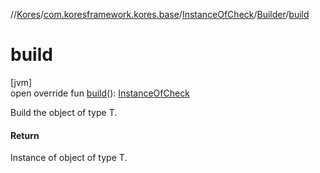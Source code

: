 //[Kores](../../../../index.md)/[com.koresframework.kores.base](../../index.md)/[InstanceOfCheck](../index.md)/[Builder](index.md)/[build](build.md)

# build

[jvm]\
open override fun [build](build.md)(): [InstanceOfCheck](../index.md)

Build the object of type T.

#### Return

Instance of object of type T.
